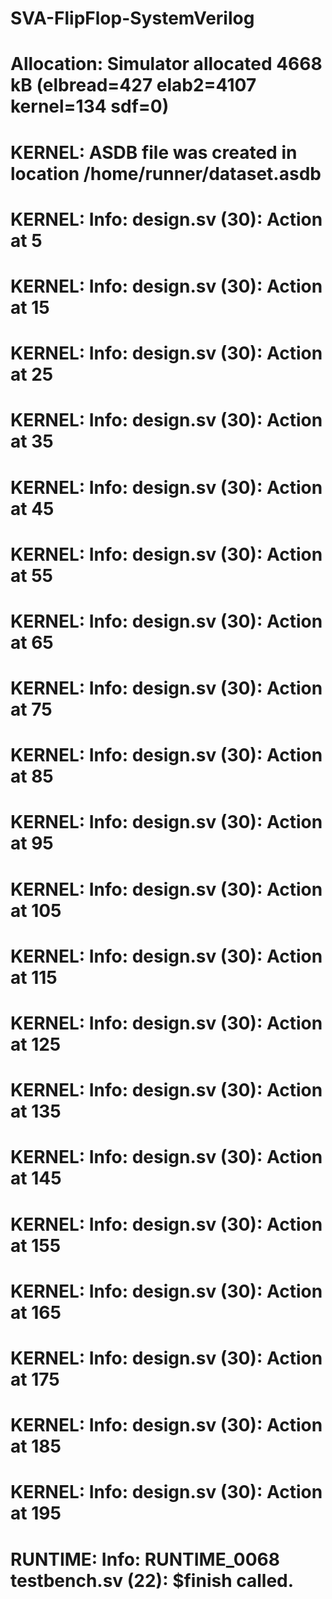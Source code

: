 # SVA-FlipFlop-SystemVerilog
# Allocation: Simulator allocated 4668 kB (elbread=427 elab2=4107 kernel=134 sdf=0)
# KERNEL: ASDB file was created in location /home/runner/dataset.asdb
# KERNEL: Info: design.sv (30): Action  at 5
# KERNEL: Info: design.sv (30): Action  at 15
# KERNEL: Info: design.sv (30): Action  at 25
# KERNEL: Info: design.sv (30): Action  at 35
# KERNEL: Info: design.sv (30): Action  at 45
# KERNEL: Info: design.sv (30): Action  at 55
# KERNEL: Info: design.sv (30): Action  at 65
# KERNEL: Info: design.sv (30): Action  at 75
# KERNEL: Info: design.sv (30): Action  at 85
# KERNEL: Info: design.sv (30): Action  at 95
# KERNEL: Info: design.sv (30): Action  at 105
# KERNEL: Info: design.sv (30): Action  at 115
# KERNEL: Info: design.sv (30): Action  at 125
# KERNEL: Info: design.sv (30): Action  at 135
# KERNEL: Info: design.sv (30): Action  at 145
# KERNEL: Info: design.sv (30): Action  at 155
# KERNEL: Info: design.sv (30): Action  at 165
# KERNEL: Info: design.sv (30): Action  at 175
# KERNEL: Info: design.sv (30): Action  at 185
# KERNEL: Info: design.sv (30): Action  at 195
# RUNTIME: Info: RUNTIME_0068 testbench.sv (22): $finish called.
